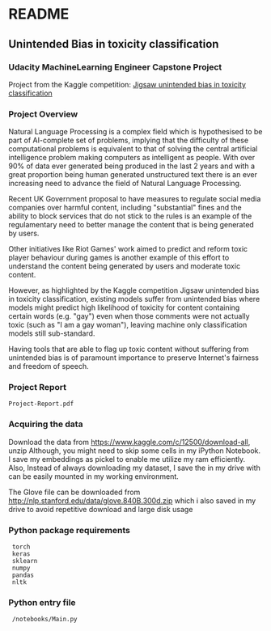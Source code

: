 # README

## Unintended Bias in toxicity classification

### Udacity MachineLearning Engineer Capstone Project

Project from the Kaggle competition: [Jigsaw unintended bias in toxicity classification](https://www.kaggle.com/c/jigsaw-unintended-bias-in-toxicity-classification/overview)

### Project Overview

Natural Language Processing is a complex field which is hypothesised to be part of AI-complete set of problems, implying that the difficulty of these computational problems is equivalent to that of solving the central artificial intelligence problem making computers as intelligent as people.
With over 90% of data ever generated being produced in the last 2 years and with a great proportion being human generated unstructured text there is an ever increasing need to advance the field of Natural Language Processing.

Recent UK Government proposal to have measures to regulate social media companies over harmful content, including "substantial" fines and the ability to block services that do not stick to the rules is an example of the regulamentary need to better manage the content that is being generated by users.

Other initiatives like ​Riot Games​' work aimed to predict and reform toxic player behaviour during games is another example of this effort to understand the content being generated by users and moderate toxic content.

However, as highlighted by the Kaggle competition ​Jigsaw unintended bias in toxicity classification​, existing models suffer from unintended bias where models might predict high likelihood of toxicity for content containing certain words (e.g. "gay") even when those comments were not actually toxic (such as "I am a gay woman"), leaving machine only classification models still sub-standard.

Having tools that are able to flag up toxic content without suffering from unintended bias is of paramount importance to preserve Internet's fairness and freedom of speech.

### Project Report

```
Project-Report.pdf
```

### Acquiring the data

Download the data from https://www.kaggle.com/c/12500/download-all, unzip 
Although, you might need to skip some cells in my iPython Notebook. I save my embeddings as pickel to enable me utilize my ram efficiently.
Also, Instead of always downloading my dataset, I save the in my drive with can be easily mounted in my working environment.

The Glove file can be downloaded from http://nlp.stanford.edu/data/glove.840B.300d.zip which i also saved in my drive to avoid repetitive download and large disk usage

### Python package requirements

```
 torch
 keras
 sklearn
 numpy
 pandas
 nltk
```



### Python entry file

```
 /notebooks/Main.py
```
